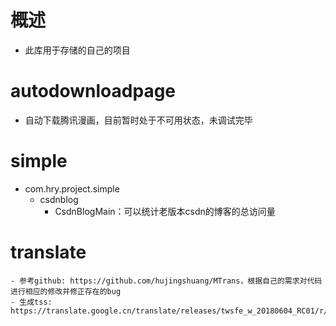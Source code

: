 
# 概述
- 此库用于存储的自己的项目
# autodownloadpage
- 自动下载腾讯漫画，目前暂时处于不可用状态，未调试完毕
# simple
- com.hry.project.simple
    - csdnblog
        - CsdnBlogMain：可以统计老版本csdn的博客的总访问量
# translate
    - 参考github: https://github.com/hujingshuang/MTrans，根据自己的需求对代码进行相应的修改并修正存在的bug
    - 生成tss: https://translate.google.cn/translate/releases/twsfe_w_20180604_RC01/r/js/desktop_module_main.js
